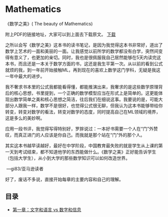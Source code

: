 # Mathematics
《数学之美》( The beauty of Mathematics)

附上PDF的链接地址，大家可以到上面去下载原文。
[下载](https://www.lanzous.com/i3ousch)

之所以会写《数学之美》这本书的读书笔记，是因为我觉得这本书非常好，道出了数学上艺术的一面和美丽的一面。让我感觉以前所学的数学都没有白学，突然间变得有意义了，也更加的亲切。同时，我也是很佩服我自己居然能够在5天内读完这本书，而且还是一本关于数学方面的书，这还是我生平第一次。从以前的看到公式就烦的我，到一年前开始接触ML，再到现在的喜欢上数学这门学科，无疑是我这一年中最大的进步。

我不奢求书本里的公式我都能看得懂，都能推演出来，我奢求的是这些数学原理背后的核心思想，书里提到，一个正确的数学模型应当在形式上是简单的。这更能体现出数学简单之美和核心思想之简洁，往后我们在细说这事。我要说的是，可能大部分人跟我一样，数学不是很好，也觉得公式很无聊，但我认为这本书能够带给你转变，转变对数学的看法，转变对数学的态度，同时提高自己在ML领域的境界，这是多么的美妙啊。

应用一段书评，我觉得写得特别好，罗胖说过：一本好书需要一个人在“门”外赞叹，而真正进门的人应该是你自己。而我就是那个站在“门”外的那个人。

其实这本书越早读越好，最好在中学阶段，中国教育最失败的就是学生从上课的第一天到考试结束，都不知道他学的东西能做什么。《数学之美》正好能告诉学生（包括大学生），从小到大学的那些数学知识可以如何改造世界。

​																		—gi83/亚马逊读者

好了，废话不多说，直接开始每章的主要内容和自己的理解。

## 目录
- [第一章：文字和语言 vs 数字和信息](https://github.com/mantchs/Mathematics/blob/master/Content/%E7%AC%AC%E4%B8%80%E7%AB%A0.md)
